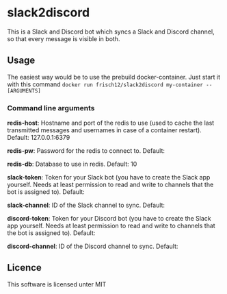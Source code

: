 # slack2discord

This is a Slack and Discord bot which syncs a Slack and Discord channel, so that every message is visible in both. 

## Usage 
The easiest way would be to use the prebuild docker-container. Just start it with this command `docker run frisch12/slack2discord my-container -- [ARGUMENTS]`

### Command line arguments
**redis-host**: Hostname and port of the redis to use (used to cache the last transmitted messages and usernames in case of a container restart). Default: 127.0.0.1:6379

**redis-pw**: Password for the redis to connect to. Default: <empty>

**redis-db**: Database to use in redis. Default: 10

**slack-token**: Token for your Slack bot (you have to create the Slack app yourself. Needs at least permission to read and write to channels that the bot is assigned to). Default: <empty>

**slack-channel**: ID of the Slack channel to sync. Default: <empty>

**discord-token**: Token for your Discord bot (you have to create the Slack app yourself. Needs at least permission to read and write to channels that the bot is assigned to). Default: <empty>

**discord-channel**: ID of the Discord channel to sync. Default: <empty>

## Licence
This software is licensed unter MIT
